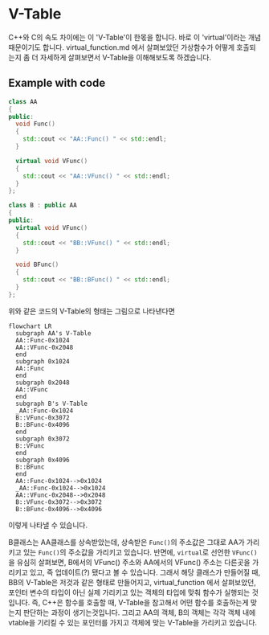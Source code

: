 # V-Table

C++와 C의 속도 차이에는 이 'V-Table'이 한몫을 합니다. 바로 이 'virtual'이라는 개념 때문이기도 합니다. virtual_function.md 에서 살펴보았던 가상함수가 어떻게 호출되는지 좀 더 자세하게 살펴보면서 V-Table을 이해해보도록 하겠습니다.

## Example with code

```cpp
class AA
{
public:
  void Func()
  {
    std::cout << "AA::Func() " << std::endl;
  }

  virtual void VFunc()
  {
    std::cout << "AA::VFunc() " << std::endl;
  }
};

class B : public AA
{
public:
  virtual void VFunc()
  {
    std::cout << "BB::VFunc() " << std::endl;
  }

  void BFunc()
  {
    std::cout << "BB::BFunc() " << std::endl;
  }
};
```

위와 같은 코드의 V-Table의 형태는 그림으로 나타낸다면

```mermaid
flowchart LR
  subgraph AA's V-Table
  AA::Func-0x1024
  AA::VFunc-0x2048
  end
  subgraph 0x1024
  AA::Func
  end
  subgraph 0x2048
  AA::VFunc
  end
  subgraph B's V-Table
  _AA::Func-0x1024
  B::VFunc-0x3072
  B::BFunc-0x4096
  end
  subgraph 0x3072
  B::VFunc
  end
  subgraph 0x4096
  B::BFunc
  end
  AA::Func-0x1024-->0x1024
  _AA::Func-0x1024-->0x1024
  AA::VFunc-0x2048-->0x2048
  B::VFunc-0x3072-->0x3072
  B::BFunc-0x4096-->0x4096
```

이렇게 나타낼 수 있습니다.

B클래스는 AA클래스를 상속받았는데, 상속받은 `Func()`의 주소값은 그대로 AA가 가리키고 있는 `Func()`의 주소값을 가리키고 있습니다. 반면에, `virtual`로 선언한 `VFunc()`을 유심히 살펴보면, B에서의 VFunc() 주소와 AA에서의 VFunc() 주소는 다른곳을 가리키고 있고, 즉 업데이트(?) 됐다고 볼 수 있습니다.
그래서 해당 클래스가 만들어질 때, BB의 V-Table은 저것과 같은 형태로 만들어지고, virtual_function 에서 살펴보았던, 포인터 변수의 타입이 아닌 실제 가리키고 있는 객체의 타입에 맞춰 함수가 실행되는 것입니다.
즉, C++은 함수를 호출할 때, V-Table을 참고해서 어떤 함수를 호출하는게 맞는지 판단하는 과정이 생기는것입니다.
그리고 AA의 객체, B의 객체는 각각 객체 내에 vtable을 기리킬 수 있는 포인터를 가지고 객체에 맞는 V-Table을 가리키고 있습니다.
